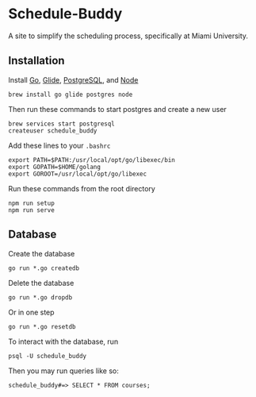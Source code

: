 # Schedule-Buddy
A site to simplify the scheduling process, specifically at Miami University.

## Installation
Install [Go](https://golang.org/), [Glide](https://glide.sh/), [PostgreSQL](https://www.postgresql.org), and [Node](https://nodejs.org/en/)
```
brew install go glide postgres node
```
Then run these commands to start postgres and create a new user
```
brew services start postgresql
createuser schedule_buddy
```
Add these lines to your `.bashrc`
```shell
export PATH=$PATH:/usr/local/opt/go/libexec/bin
export GOPATH=$HOME/golang
export GOROOT=/usr/local/opt/go/libexec
```
Run these commands from the root directory
```
npm run setup
npm run serve
```

## Database
Create the database
```
go run *.go createdb
```
Delete the database
```
go run *.go dropdb
```
Or in one step
```
go run *.go resetdb
```
To interact with the database, run
```
psql -U schedule_buddy
```
Then you may run queries like so:
```
schedule_buddy#=> SELECT * FROM courses;

```
